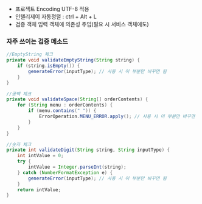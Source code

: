 - 프로젝트 Encoding UTF-8 적용
- 인텔리제이 자동정렬 : ctrl + Alt + L
- 검증 객체 입력 객체에 의존성 주입(필요 시 서비스 객체에도)

### 자주 쓰이는 검증 메소드
```java
//EmptyString 체크
private void validateEmptyString(String string) {
	if (string.isEmpty()) {
		generateError(inputType); // 사용 시 이 부분만 바꾸면 됨
	}
}

//공백 체크
private void validateSpace(String[] orderContents) {
	for (String menu : orderContents) {
		if (menu.contains(" ")) {
			ErrorOperation.MENU_ERROR.apply(); // 사용 시 이 부분만 바꾸면 됨
		}
	}
}

//숫자 체크
private int validateDigit(String string, String inputType) {
	int intValue = 0;
	try {
		intValue = Integer.parseInt(string);
	} catch (NumberFormatException e) {
		generateError(inputType); // 사용 시 이 부분만 바꾸면 됨
	}
	return intValue;
}
```